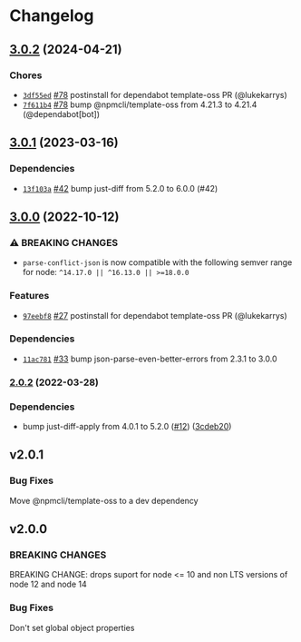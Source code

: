 # Changelog

## [3.0.2](https://github.com/npm/parse-conflict-json/compare/v3.0.1...v3.0.2) (2024-04-21)

### Chores

* [`3df55ed`](https://github.com/npm/parse-conflict-json/commit/3df55eda6203c82ef7111500e15d3a3df479b521) [#78](https://github.com/npm/parse-conflict-json/pull/78) postinstall for dependabot template-oss PR (@lukekarrys)
* [`7f611b4`](https://github.com/npm/parse-conflict-json/commit/7f611b413a5f4d258544b84fbf482ea80744c747) [#78](https://github.com/npm/parse-conflict-json/pull/78) bump @npmcli/template-oss from 4.21.3 to 4.21.4 (@dependabot[bot])

## [3.0.1](https://github.com/npm/parse-conflict-json/compare/v3.0.0...v3.0.1) (2023-03-16)

### Dependencies

* [`13f103a`](https://github.com/npm/parse-conflict-json/commit/13f103aba82f7ae65bea45c8075395bb1627d3f5) [#42](https://github.com/npm/parse-conflict-json/pull/42) bump just-diff from 5.2.0 to 6.0.0 (#42)

## [3.0.0](https://github.com/npm/parse-conflict-json/compare/v2.0.2...v3.0.0) (2022-10-12)

### ⚠️ BREAKING CHANGES

* `parse-conflict-json` is now compatible with the following semver range for node: `^14.17.0 || ^16.13.0 || >=18.0.0`

### Features

* [`97eebf8`](https://github.com/npm/parse-conflict-json/commit/97eebf80dadec116682975047ace974c7989a4ed) [#27](https://github.com/npm/parse-conflict-json/pull/27) postinstall for dependabot template-oss PR (@lukekarrys)

### Dependencies

* [`11ac781`](https://github.com/npm/parse-conflict-json/commit/11ac781a568ad814de8ce021f201d1c03f5ca38f) [#33](https://github.com/npm/parse-conflict-json/pull/33) bump json-parse-even-better-errors from 2.3.1 to 3.0.0

### [2.0.2](https://github.com/npm/parse-conflict-json/compare/v2.0.1...v2.0.2) (2022-03-28)


### Dependencies

* bump just-diff-apply from 4.0.1 to 5.2.0 ([#12](https://github.com/npm/parse-conflict-json/issues/12)) ([3cdeb20](https://github.com/npm/parse-conflict-json/commit/3cdeb2088594229d7d0364d837edc68636e8e27e))

## v2.0.1

### Bug Fixes

Move @npmcli/template-oss to a dev dependency

## v2.0.0

### BREAKING CHANGES

BREAKING CHANGE: drops suport for node <= 10 and non LTS versions of
node 12 and node 14

### Bug Fixes

Don't set global object properties
